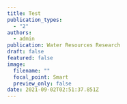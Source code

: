 ```yaml
---
title: Test
publication_types:
  - "2"
authors:
  - admin
publication: Water Resources Research
draft: false
featured: false
image:
  filename: ""
  focal_point: Smart
  preview_only: false
date: 2021-09-02T02:51:37.851Z
---
```

